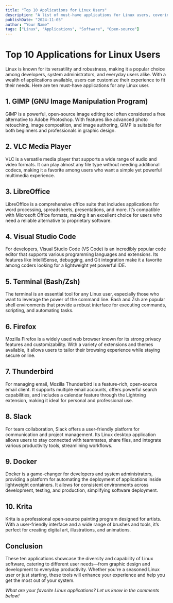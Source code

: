 ```yaml
---
title: "Top 10 Applications for Linux Users"
description: "A list of must-have applications for Linux users, covering everything from productivity to multimedia."
publishDate: "2024-11-05"
author: "Your Name"
tags: ["Linux", "Applications", "Software", "Open-source"]
---
```



# Top 10 Applications for Linux Users

Linux is known for its versatility and robustness, making it a popular choice among developers, system administrators, and everyday users alike. With a wealth of applications available, users can customize their experience to fit their needs. Here are ten must-have applications for any Linux user.

## 1. GIMP (GNU Image Manipulation Program)

GIMP is a powerful, open-source image editing tool often considered a free alternative to Adobe Photoshop. With features like advanced photo retouching, image composition, and image authoring, GIMP is suitable for both beginners and professionals in graphic design.

## 2. VLC Media Player

VLC is a versatile media player that supports a wide range of audio and video formats. It can play almost any file type without needing additional codecs, making it a favorite among users who want a simple yet powerful multimedia experience.

## 3. LibreOffice

LibreOffice is a comprehensive office suite that includes applications for word processing, spreadsheets, presentations, and more. It’s compatible with Microsoft Office formats, making it an excellent choice for users who need a reliable alternative to proprietary software.

## 4. Visual Studio Code

For developers, Visual Studio Code (VS Code) is an incredibly popular code editor that supports various programming languages and extensions. Its features like IntelliSense, debugging, and Git integration make it a favorite among coders looking for a lightweight yet powerful IDE.

## 5. Terminal (Bash/Zsh)

The terminal is an essential tool for any Linux user, especially those who want to leverage the power of the command line. Bash and Zsh are popular shell environments that provide a robust interface for executing commands, scripting, and automating tasks.

## 6. Firefox

Mozilla Firefox is a widely used web browser known for its strong privacy features and customizability. With a variety of extensions and themes available, it allows users to tailor their browsing experience while staying secure online.

## 7. Thunderbird

For managing email, Mozilla Thunderbird is a feature-rich, open-source email client. It supports multiple email accounts, offers powerful search capabilities, and includes a calendar feature through the Lightning extension, making it ideal for personal and professional use.

## 8. Slack

For team collaboration, Slack offers a user-friendly platform for communication and project management. Its Linux desktop application allows users to stay connected with teammates, share files, and integrate various productivity tools, streamlining workflows.

## 9. Docker

Docker is a game-changer for developers and system administrators, providing a platform for automating the deployment of applications inside lightweight containers. It allows for consistent environments across development, testing, and production, simplifying software deployment.

## 10. Krita

Krita is a professional open-source painting program designed for artists. With a user-friendly interface and a wide range of brushes and tools, it’s perfect for creating digital art, illustrations, and animations.

## Conclusion

These ten applications showcase the diversity and capability of Linux software, catering to different user needs—from graphic design and development to everyday productivity. Whether you're a seasoned Linux user or just starting, these tools will enhance your experience and help you get the most out of your system.

*What are your favorite Linux applications? Let us know in the comments below!*
